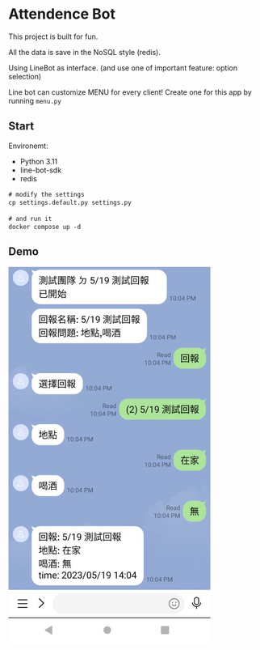 # Attendence Bot

This project is built for fun.

All the data is save in the NoSQL style (redis).

Using LineBot as interface. (and use one of important feature: option selection)

Line bot can customize MENU for every client!
Create one for this app by running `menu.py`


## Start

Environemt:
* Python 3.11
* line-bot-sdk
* redis

```
# modify the settings
cp settings.default.py settings.py

# and run it
docker compose up -d
```


## Demo

![demo](https://github.com/linnil1/attendance_bot/blob/main/demo.jpg?raw=true)
